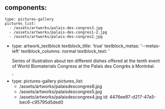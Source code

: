components:
  -
    type: pictures-gallery
    pictures_list:
      - /assets/artworks/palais-des-congres3.jpg
      - /assets/artworks/palais-des-congres1-2.jpg
      - /assets/artworks/palais-des-congres2.jpg
  -
    type: artwork_textblock
    textblock_title: 'true'
    textblock_metas: '--metas-left'
    textblock_columns: normal
    textblock_text: '<p>Series of illustration about ten different dishes offered at the tenth event of World Biomaterials Congress at the Palais des Congrès à Montréal.</p>'
  -
    type: pictures-gallery
    pictures_list:
      - /assets/artworks/palaisdescongres6.jpg
      - /assets/artworks/palaisdescongres5.jpg
      - /assets/artworks/palaisdescongres4.jpg
id: 4476ee97-d217-47a5-bec6-c95795d5ded0
